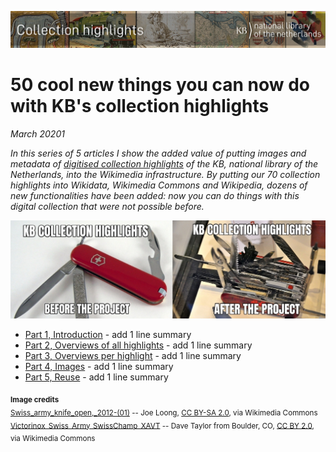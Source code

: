 ![Banner](../images/banners/KBTopstukkenBannerWikimedia_EN.jpg)

# 50 cool new things you can now do with KB's collection highlights
*March 20201*

*In this series of 5 articles I show the added value of putting images and metadata of [digitised collection highlights](https://www.kb.nl/galerij/digitale-topstukken) of the KB, national library of the Netherlands, into the Wikimedia infrastructure. By putting our 70 collection highlights into Wikidata, Wikimedia Commons and Wikipedia, dozens of new functionalities have been added: now you can do things with this digital collection that were not possible before.*

<a href="Part%201%2C%20Introduction.html"><img src="images/KBtopstukkenMemeEN.jpg"/></a>

- [Part 1, Introduction](Part%201%2C%20Introduction.html) - add 1 line summary
- [Part 2, Overviews of all highlights](Part%202%2C%20Overviews%20of%20all%20highlights.html) - add 1 line summary
- [Part 3, Overviews per highlight](Part%203%2C%20Overviews%20per%20highlight.html) - add 1 line summary
- [Part 4, Images](Part%204%2C%20Images.html) - add 1 line summary
- [Part 5, Reuse](Part%205%2C%20Reuse.html) - add 1 line summary


<sub><b>Image credits</b></sub><br/>
<sub>[Swiss_army_knife_open,_2012-(01)](https://commons.wikimedia.org/wiki/File:Swiss_army_knife_open,_2012-(01).jpg) -- Joe Loong, [CC BY-SA 2.0](https://creativecommons.org/licenses/by-sa/2.0), via Wikimedia Commons</sub><br/>
<sub>[Victorinox_Swiss_Army_SwissChamp_XAVT](https://commons.wikimedia.org/wiki/File:Victorinox_Swiss_Army_SwissChamp_XAVT.jpg) -- Dave Taylor from Boulder, CO, [CC BY 2.0](https://creativecommons.org/licenses/by/2.0>), via Wikimedia Commons</sub>
